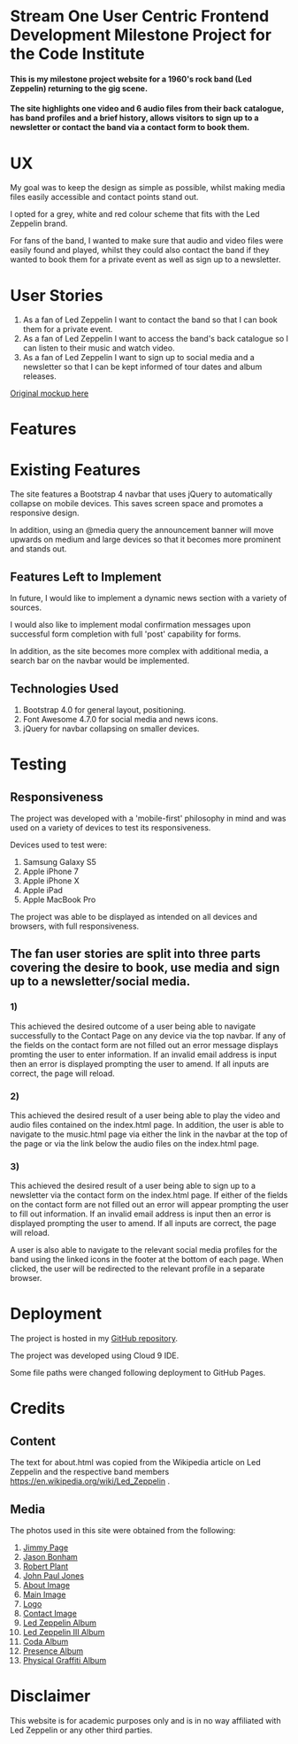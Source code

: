 # Stream One User Centric Frontend Development Milestone Project for the Code Institute

#### This is my milestone project website for a 1960's rock band (Led Zeppelin) returning to the gig scene. 

#### The site highlights one video and 6 audio files from their back catalogue, has band profiles and a brief history, allows visitors to sign up to a newsletter or contact the band via a contact form to book them.


# UX

My goal was to keep the design as simple as possible, whilst making media files easily accessible and contact points stand out. 

I opted for a grey, white and red colour scheme that fits with the Led Zeppelin brand.

For fans of the band, I wanted to make sure that audio and video files were easily found and played, whilst they could also
contact the band if they wanted to book them for a private event as well as sign up to a newsletter.

# User Stories

1) As a fan of Led Zeppelin I want to contact the band so that I can book them for a private event.
2) As a fan of Led Zeppelin I want to access the band's back catalogue so I can listen to their music and watch video.
3) As a fan of Led Zeppelin I want to sign up to social media and a newsletter so that I can be kept informed of tour dates and album releases.

[Original mockup here](https://github.com/martingr1/bandproject/tree/master/assets/Mockups)

# Features

# Existing Features

The site features a Bootstrap 4 navbar that uses jQuery to automatically collapse on mobile devices. This saves screen space and promotes a responsive design.  

In addition, using an @media query the announcement banner will move upwards on medium and large devices so that it becomes more prominent and stands out.

## Features Left to Implement

In future, I would like to implement a dynamic news section with a variety of sources. 

I would also like to implement modal confirmation messages upon successful form completion with full 'post' capability for forms.

In addition, as the site becomes more complex with additional media, a search bar on the navbar would be implemented.

## Technologies Used

1. Bootstrap 4.0 for general layout, positioning.
2. Font Awesome 4.7.0 for social media and news icons.
3. jQuery for navbar collapsing on smaller devices.

# Testing

## Responsiveness

The project was developed with a 'mobile-first' philosophy in mind and was used on a variety of devices to test its responsiveness.

Devices used to test were:

1. Samsung Galaxy S5
2. Apple iPhone 7
3. Apple iPhone X
4. Apple iPad
5. Apple MacBook Pro

The project was able to be displayed as intended on all devices and browsers, with full responsiveness.

## The fan user stories are split into three parts covering the desire to book, use media and sign up to a newsletter/social media.

### 1) 
This achieved the desired outcome of a user being able to navigate successfully to the Contact Page on any device via the top navbar.
If any of the fields on the contact form are not filled out an error message displays promting the user to enter information.
If an invalid email address is input then an error is displayed prompting the user to amend.
If all inputs are correct, the page will reload.


### 2) 
This achieved the desired result of a user being able to play the video and audio files contained on the index.html page. 
In addition, the user is able to navigate to the music.html page via either the link in the navbar at the top of the page or via the link below the audio files on the index.html page.

### 3) 
This achieved the desired result of a user being able to sign up to a newsletter via the contact form on the index.html page.
If either of the fields on the contact form are not filled out an error will appear prompting the user to fill out information.
If an invalid email address is input then an error is displayed prompting the user to amend.
If all inputs are correct, the page will reload.

A user is also able to navigate to the relevant social media profiles for the band using the linked icons in the footer at the bottom of each page.
When clicked, the user will be redirected to the relevant profile in a separate browser.

# Deployment

The project is hosted in my [GitHub repository](https://martingr1.github.io/bandproject/).

The project was developed using Cloud 9 IDE.

Some file paths were changed following deployment to GitHub Pages.

# Credits

## Content

The text for about.html was copied from the Wikipedia article on Led Zeppelin and the respective band members https://en.wikipedia.org/wiki/Led_Zeppelin .

## Media

The photos used in this site were obtained from the following:

1. [Jimmy Page](https://www.allposters.com/-sp/Led-Zeppelin-Jimmy-Page-Earls-Court-1975-Posters_i9451964_.htm)
2. [Jason Bonham](https://upload.wikimedia.org/wikipedia/commons/thumb/6/66/Jason_Bonham_2009.jpg/440px-Jason_Bonham_2009.jpg)
3. [Robert Plant](http://www.brooklynvegan.com/files/2016/12/best-of-2016-040.jpg?w=630&h=945&zc=1&s=0&a=t&q=89)
4. [John Paul Jones](https://upload.wikimedia.org/wikipedia/commons/thumb/7/78/John_Paul_Jones_-_2010.jpg/440px-John_Paul_Jones_-_2010.jpg)
5. [About Image](http://townsquare.media/site/295/files/2014/10/Led-Zeppelin1.jpg?w=980&q=75)
6. [Main Image](https://www.rollingstone.com/wp-content/uploads/2018/06/led-zeppelin-iv-album-release-review-35c87652-3510-4318-9145-25a24db837f5.jpg?crop=900:600&width=1910)
7. [Logo](https://thriftyzone-thriftysigns.netdna-ssl.com/wp-content/uploads/2018/05/Led-Zeppelin.jpg)
8. [Contact Image](https://mm.aiircdn.com/5/5bc0a39312fdf.jpg)
9. [Led Zeppelin Album](https://upload.wikimedia.org/wikipedia/en/e/ef/Led_Zeppelin_-_Led_Zeppelin_%281969%29_front_cover.png)
10. [Led Zeppelin III Album](https://upload.wikimedia.org/wikipedia/en/5/5f/Led_Zeppelin_-_Led_Zeppelin_III.png)
11. [Coda Album](https://upload.wikimedia.org/wikipedia/commons/c/c1/Led_Zeppelin_-_Coda.jpg)
12. [Presence Album](https://upload.wikimedia.org/wikipedia/en/f/f3/Led_Zeppelin_-_Presence.jpg)
13. [Physical Graffiti Album](https://upload.wikimedia.org/wikipedia/en/e/e3/Led_Zeppelin_-_Physical_Graffiti.jpg)

# Disclaimer

This website is for academic purposes only and is in no way affiliated with Led Zeppelin or any other third parties.

